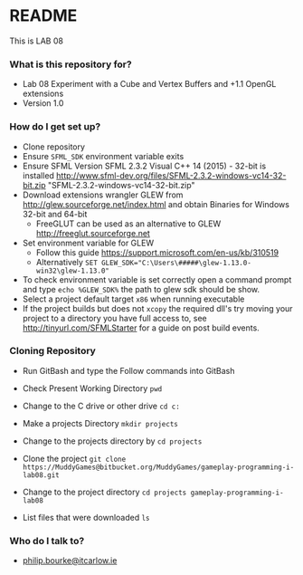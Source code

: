# README #

This is LAB 08 

### What is this repository for? ###

* Lab 08 Experiment with a Cube and Vertex Buffers and +1.1 OpenGL extensions
* Version 1.0

### How do I get set up? ###

* Clone repository
* Ensure `SFML_SDK` environment variable exits
* Ensure SFML Version SFML 2.3.2 Visual C++ 14 (2015) - 32-bit is installed 
http://www.sfml-dev.org/files/SFML-2.3.2-windows-vc14-32-bit.zip "SFML-2.3.2-windows-vc14-32-bit.zip"
* Download extensions wrangler GLEW from http://glew.sourceforge.net/index.html and obtain Binaries for  Windows 32-bit and 64-bit
	* FreeGLUT can be used as an alternative to GLEW http://freeglut.sourceforge.net 
* Set environment variable for GLEW
	* Follow this guide https://support.microsoft.com/en-us/kb/310519
	* Alternatively `SET GLEW_SDK="C:\Users\#####\glew-1.13.0-win32\glew-1.13.0"`
* To check environment variable is set correctly open a command prompt and type `echo %GLEW_SDK%` the path to glew sdk should be show.
* Select a project default target `x86` when running executable
* If the project builds but does not `xcopy` the required dll's try moving your project to a directory you have full access to, see http://tinyurl.com/SFMLStarter for a guide on post build events.

### Cloning Repository ###
* Run GitBash and type the Follow commands into GitBash

* Check Present Working Directory `pwd`

* Change to the C drive or other drive `cd c:`

* Make a projects Directory `mkdir projects`

* Change to the projects directory by `cd projects`

* Clone the project `git clone https://MuddyGames@bitbucket.org/MuddyGames/gameplay-programming-i-lab08.git`

* Change to the project directory `cd projects gameplay-programming-i-lab08`

* List files that were downloaded `ls`

### Who do I talk to? ###

* philip.bourke@itcarlow.ie